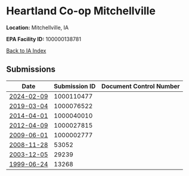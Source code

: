 # Heartland Co-op Mitchellville

**Location:** Mitchellville, IA

**EPA Facility ID:** 100000138781

[Back to IA Index](../../index.md)

## Submissions

| Date | Submission ID | Document Control Number |
|------|--------------|-------------------------|
| [2024-02-09](submissions/1000110477.md) | 1000110477 |  |
| [2019-03-04](submissions/1000076522.md) | 1000076522 |  |
| [2014-04-01](submissions/1000040010.md) | 1000040010 |  |
| [2012-04-09](submissions/1000027815.md) | 1000027815 |  |
| [2009-06-01](submissions/1000002777.md) | 1000002777 |  |
| [2008-11-28](submissions/53052.md) | 53052 |  |
| [2003-12-05](submissions/29239.md) | 29239 |  |
| [1999-06-24](submissions/13268.md) | 13268 |  |
